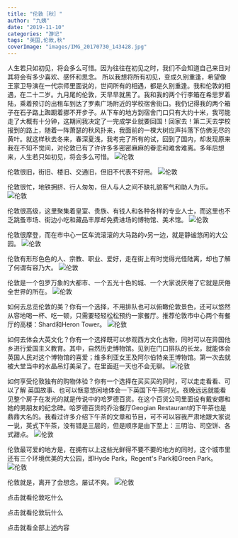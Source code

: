 ```yaml
---
title: "伦敦［秋］"
author: "九姨"
date: "2019-11-10"
categories: "游记"
tags: "英国,伦敦,秋"
coverImage: "images/IMG_20170730_143428.jpg"
---
```


人生若只如初见，将会多么可惜。因为往往在初见之时，我们不会知道自己来日对其将会有多少喜欢、感怀和思念。 所以我想将所有初见，变成久别重逢，希望像王家卫导演在一代宗师里面说的，世间所有的相遇，都是久别重逢。我和伦敦的相遇，在二十二岁。九月尾的伦敦，天早早就黑了。我和我的两个行李箱在希思罗着陆，乘着预订的出租车到达了罗素广场附近的学校宿舍街口。我仍记得我的两个箱子在石子路上踟蹰着挪不开步子。从下车的地方到宿舍门口只有大约十米，我可能走了大概有十分钟，这期间我决定了一完成学业就要回国！回家去！第二天去学校报到的路上，随着一阵萧瑟的秋风扑来，我面前的一棵大树应声抖落下仿佛无尽的黄叶。就这样秋去冬来，春深夏浅，我考完了所有的试，回到了国内，却发现原来我在不知不觉间，对伦敦已有了许许多多密密麻麻的眷恋和难舍难离。多年后想来，人生若只如初见，将会多么可惜。
![伦敦](images/1897973720.jpg)

伦敦很旧，街旧、楼旧、交通旧，但旧不代表不好用。
![伦敦](images/611877824.jpg)

伦敦很忙，地铁拥挤、行人匆匆，但人与人之间不缺礼貌客气和助人为乐。
![伦敦](images/IMG_20120729_115019.jpg)

伦敦很高级，这里聚集着皇室、贵族、有钱人和各种各样的专业人士，而这里也不乏跳蚤市场、街边小吃和藏品丰厚却免费进场的博物馆、美术馆。
![伦敦](images/2082827365.jpg)

伦敦很摩登，而在市中心一区车流滚滚的大马路的v另一边，就是静谧悠闲的大公园。
![伦敦](images/262473853.jpg)

伦敦有形形色色的人、宗教、职业、爱好，走在街上有时觉得光怪陆离，却也了解了何谓有容乃大。
![伦敦](images/IMG_20140823_154841.jpg)

伦敦是一个包罗万象的大都市、一个五光十色的城、一个大家说厌倦了它就是厌倦全世界的所在。 
![伦敦](images/coverimageIMG_20170701_214925_1.jpg)

如何去总览伦敦的美？你有一个选择，不用排队也可以俯瞰伦敦景色，还可以悠然从容地喝一杯、吃一顿，只需要轻轻松松预约一家餐厅。推荐伦敦市中心两个有餐厅的高楼：Shard和Heron Tower。 
![伦敦](images/1837729748.jpg)

如何去体会大英文化？你有一个选择既可以参观西方文化古物，同时可以在异国他乡进行爱国主义教育。其中，自然历史博物馆。见到在门口排队的长龙，就能体会英国人民对这个博物馆的喜爱；维多利亚女王及阿尔伯特亲王博物馆。第一次去就被大堂当中的水晶吊灯美呆了。在里面逛一天也不会无聊。
![伦敦](images/1863606397.jpg)

如何享受伦敦独有的购物体验？你有一个选择在买买买的同时，可以走走看看、可以了解 英国故事、也可以惬意悠闲地体会一下英国下午茶时光。夜晚远远就能看见整个房子在发光的就是传说中的哈罗德百货。在这个百货公司里面设有戴安娜和她的男朋友的纪念碑。哈罗德百货的乔治餐厅Geogian Restaurant的下午茶也是鼎鼎大名的。我看过许多介绍下午茶的文章和节目，可不可以容我严肃地跟大家说一说，英式下午茶，没有错是三层的，但是顺序是由下至上：三明治、司空饼、各式甜点。
![伦敦](images/P1000647.jpg)

伦敦最可爱的地方是，在拥有以上这些光鲜得不要不要的地方的同时，这个城市里还有三个环境优美的大公园，即Hyde Park，Regent's Park和Green Park。
![伦敦](images/20190120.jpg)

伦敦就是，离开了会想念。屡试不爽。 
![伦敦](images/310242823.jpg)


点击就看伦敦吃什么

点击就看伦敦玩什么

点击就看全部上述内容